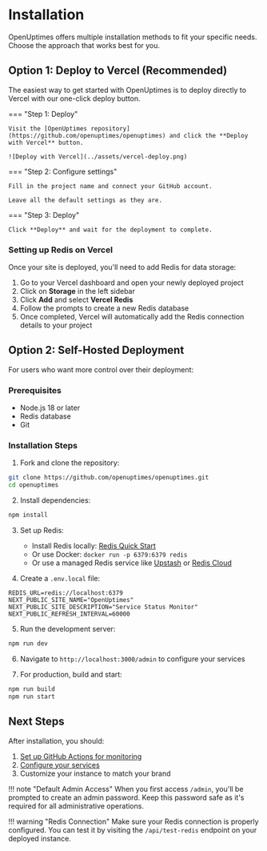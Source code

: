 # Installation

OpenUptimes offers multiple installation methods to fit your specific needs. Choose the approach that works best for you.

## Option 1: Deploy to Vercel (Recommended)

The easiest way to get started with OpenUptimes is to deploy directly to Vercel with our one-click deploy button.

<div class="grid" markdown>

=== "Step 1: Deploy"

    Visit the [OpenUptimes repository](https://github.com/openuptimes/openuptimes) and click the **Deploy with Vercel** button.
    
    ![Deploy with Vercel](../assets/vercel-deploy.png)

=== "Step 2: Configure settings"

    Fill in the project name and connect your GitHub account.
    
    Leave all the default settings as they are.

=== "Step 3: Deploy"

    Click **Deploy** and wait for the deployment to complete.

</div>

### Setting up Redis on Vercel

Once your site is deployed, you'll need to add Redis for data storage:

1. Go to your Vercel dashboard and open your newly deployed project
2. Click on **Storage** in the left sidebar
3. Click **Add** and select **Vercel Redis**
4. Follow the prompts to create a new Redis database
5. Once completed, Vercel will automatically add the Redis connection details to your project

## Option 2: Self-Hosted Deployment

For users who want more control over their deployment:

### Prerequisites

- Node.js 18 or later
- Redis database
- Git

### Installation Steps

1. Fork and clone the repository:

```bash
git clone https://github.com/openuptimes/openuptimes.git
cd openuptimes
```

2. Install dependencies:

```bash
npm install
```

3. Set up Redis:
   - Install Redis locally: [Redis Quick Start](https://redis.io/topics/quickstart)
   - Or use Docker: `docker run -p 6379:6379 redis`
   - Or use a managed Redis service like [Upstash](https://upstash.com/) or [Redis Cloud](https://redis.com/redis-enterprise-cloud/overview/)

4. Create a `.env.local` file:

```
REDIS_URL=redis://localhost:6379
NEXT_PUBLIC_SITE_NAME="OpenUptimes"
NEXT_PUBLIC_SITE_DESCRIPTION="Service Status Monitor"
NEXT_PUBLIC_REFRESH_INTERVAL=60000
```

5. Run the development server:

```bash
npm run dev
```

6. Navigate to `http://localhost:3000/admin` to configure your services

7. For production, build and start:

```bash
npm run build
npm run start
```

## Next Steps

After installation, you should:

1. [Set up GitHub Actions for monitoring](../github-actions-setup.md)
2. [Configure your services](configuration.md)
3. Customize your instance to match your brand

!!! note "Default Admin Access"
    When you first access `/admin`, you'll be prompted to create an admin password. Keep this password safe as it's required for all administrative operations.

!!! warning "Redis Connection"
    Make sure your Redis connection is properly configured. You can test it by visiting the `/api/test-redis` endpoint on your deployed instance. 